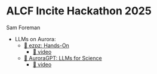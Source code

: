 # ALCF Incite Hackathon 2025
Sam Foreman

<link rel="preconnect" href="https://fonts.googleapis.com">
<link href="https://iosevka-webfonts.github.io/iosevka/iosevka.css" rel="stylesheet">

- LLMs on Aurora:
  - [🍋 ezpz: Hands-On](./ezpz/index.qmd)
    - [🎥 video](https://www.youtube.com/watch?v=15ZK9REQiBo)
  - [🌌 AuroraGPT: LLMs for Science](./AuroraGPT/index.qmd)
    - [🎥 video](https://www.youtube.com/watch?v=KJBbR_oFO2E)
